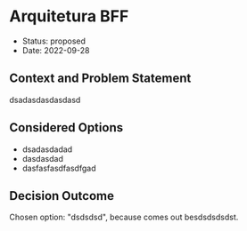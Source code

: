 # Arquitetura BFF

* Status: proposed
* Date: 2022-09-28

## Context and Problem Statement

dsadasdasdasdasd

## Considered Options

* dsadasdadad
* dasdasdad
* dasfasfasdfasdfgad

## Decision Outcome

Chosen option: "dsdsdsd", because comes out besdsdsdsdst.
